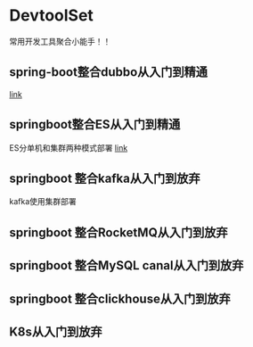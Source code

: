 # DevtoolSet

常用开发工具聚合小能手！！

## spring-boot整合dubbo从入门到精通
[link](https://gitee.com/sbbug/dubbo-demo)

## springboot整合ES从入门到精通
ES分单机和集群两种模式部署
[link](https://gitee.com/sbbug/springboot-elasticsearch)

## springboot 整合kafka从入门到放弃
kafka使用集群部署
## springboot 整合RocketMQ从入门到放弃

## springboot 整合MySQL canal从入门到放弃

## springboot 整合clickhouse从入门到放弃

## K8s从入门到放弃
